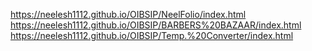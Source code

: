 https://neelesh1112.github.io/OIBSIP/NeelFolio/index.html
https://neelesh1112.github.io/OIBSIP/BARBERS%20BAZAAR/index.html
https://neelesh1112.github.io/OIBSIP/Temp.%20Converter/index.html
